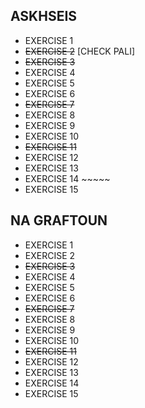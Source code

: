 ## ASKHSEIS ##

* EXERCISE 1
* ~~EXERCISE 2~~  [CHECK PALI]
* ~~EXERCISE 3~~
* EXERCISE 4
* EXERCISE 5
* EXERCISE 6
* ~~EXERCISE 7~~
* EXERCISE 8
* EXERCISE 9
* EXERCISE 10
* ~~EXERCISE 11~~  
* EXERCISE 12
* EXERCISE 13
* EXERCISE 14   ~~~~~
* EXERCISE 15

## NA GRAFTOUN ##

* EXERCISE 1
* EXERCISE 2 
* ~~EXERCISE 3~~
* EXERCISE 4
* EXERCISE 5
* EXERCISE 6
* ~~EXERCISE 7~~
* EXERCISE 8
* EXERCISE 9
* EXERCISE 10
* ~~EXERCISE 11~~
* EXERCISE 12
* EXERCISE 13
* EXERCISE 14
* EXERCISE 15
